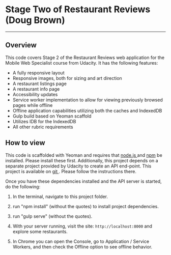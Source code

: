 # Stage Two of Restaurant Reviews (Doug Brown)
---
## Overview

This code covers Stage 2 of the Restaurant Reviews web application for the Mobile Web Specialist course from Udacity. It has the following features:

* A fully responsive layout
* Responsive images, both for sizing and art direction
* A restaurant listings page
* A restaurant info page
* Accessibility updates
* Service worker implementation to allow for viewing previously browsed pages while offline
* Offline application capabilities utilizing both the caches and IndexedDB
* Gulp build based on Yeoman scaffold
* Utilizes IDB for the IndexedDB
* All other rubric requirements
## How to view

This code is scaffolded with Yeoman and requires that [node.js ](https://nodejs.org/en/download/) and [npm](https://www.npmjs.com/get-npm) be installed. Please install these first. Additionally, this project depends on a separate project provided by Udacity to create an API end-point. This project is available on [git ](https://github.com/udacity/mws-restaurant-stage-2). Please follow the instructions there.

Once you have these dependencies installed and the API server is started, do the following:

1. In the terminal, navigate to this project folder.

2. run "npm install" (without the quotes) to install project dependencies.

3. run "gulp serve" (without the quotes).

4. With your server running, visit the site: `http://localhost:8000` and explore some restaurants.

5. In Chrome you can open the Console, go to Application / Service Workers, and then check the Offline option to see offline behavior.
